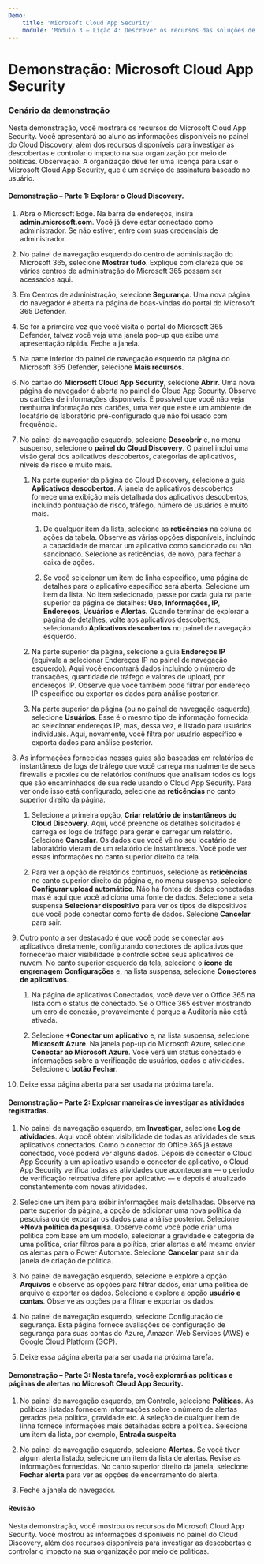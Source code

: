 ```yaml
---
Demo:
    title: 'Microsoft Cloud App Security'
    module: 'Módulo 3 – Lição 4: Descrever os recursos das soluções de segurança da Microsoft: Descrever a proteção contra ameaças com o Microsoft 365 Defender'
---
```



# Demonstração: Microsoft Cloud App Security

### Cenário da demonstração
Nesta demonstração, você mostrará os recursos do Microsoft Cloud App Security.  Você apresentará ao aluno as informações disponíveis no painel do Cloud Discovery, além dos recursos disponíveis para investigar as descobertas e controlar o impacto na sua organização por meio de políticas.  Observação:  A organização deve ter uma licença para usar o Microsoft Cloud App Security, que é um serviço de assinatura baseado no usuário.  

#### Demonstração – Parte 1: Explorar o Cloud Discovery.

1. Abra o Microsoft Edge. Na barra de endereços, insira **admin.microsoft.com**.  Você já deve estar conectado como administrador.  Se não estiver, entre com suas credenciais de administrador.

1. No painel de navegação esquerdo do centro de administração do Microsoft 365, selecione **Mostrar tudo**.  Explique com clareza que os vários centros de administração do Microsoft 365 possam ser acessados aqui.

1. Em Centros de administração, selecione **Segurança**.  Uma nova página do navegador é aberta na página de boas-vindas do portal do Microsoft 365 Defender.  

1. Se for a primeira vez que você visita o portal do Microsoft 365 Defender, talvez você veja uma janela pop-up que exibe uma apresentação rápida.  Feche a janela.

1. Na parte inferior do painel de navegação esquerdo da página do Microsoft 365 Defender, selecione **Mais recursos**.

1. No cartão do **Microsoft Cloud App Security**, selecione **Abrir**.  Uma nova página do navegador é aberta no painel do Cloud App Security.  Observe os cartões de informações disponíveis.  É possível que você não veja nenhuma informação nos cartões, uma vez que este é um ambiente de locatário de laboratório pré-configurado que não foi usado com frequência.  

1. No painel de navegação esquerdo, selecione **Descobrir** e, no menu suspenso, selecione o **painel do Cloud Discovery**.  O painel inclui uma visão geral dos aplicativos descobertos, categorias de aplicativos, níveis de risco e muito mais.  

    1. Na parte superior da página do Cloud Discovery, selecione a guia **Aplicativos descobertos**.  A janela de aplicativos descobertos fornece uma exibição mais detalhada dos aplicativos descobertos, incluindo pontuação de risco, tráfego, número de usuários e muito mais.

        1. De qualquer item da lista, selecione as **reticências** na coluna de ações da tabela.  Observe as várias opções disponíveis, incluindo a capacidade de marcar um aplicativo como sancionado ou não sancionado.  Selecione as reticências, de novo, para fechar a caixa de ações.

        1. Se você selecionar um item de linha específico, uma página de detalhes para o aplicativo específico será aberta.  Selecione um item da lista.  No item selecionado, passe por cada guia na parte superior da página de detalhes:  **Uso**, **Informações, IP**, **Endereços**, **Usuários** e **Alertas**. Quando terminar de explorar a página de detalhes, volte aos aplicativos descobertos, selecionando **Aplicativos descobertos** no painel de navegação esquerdo.

    1. Na parte superior da página, selecione a guia **Endereços IP** (equivale a selecionar Endereços IP no painel de navegação esquerdo).  Aqui você encontrará dados incluindo o número de transações, quantidade de tráfego e valores de upload, por endereços IP.  Observe que você também pode filtrar por endereço IP específico ou exportar os dados para análise posterior.

    1. Na parte superior da página (ou no painel de navegação esquerdo), selecione **Usuários**.  Esse é o mesmo tipo de informação fornecida ao selecionar endereços IP, mas, dessa vez, é listado para usuários individuais.  Aqui, novamente, você filtra por usuário específico e exporta dados para análise posterior.

1. As informações fornecidas nessas guias são baseadas em relatórios de instantâneos de logs de tráfego que você carrega manualmente de seus firewalls e proxies ou de relatórios contínuos que analisam todos os logs que são encaminhados de sua rede usando o Cloud App Security.  Para ver onde isso está configurado, selecione as **reticências** no canto superior direito da página.

    1. Selecione a primeira opção, **Criar relatório de instantâneos do Cloud Discovery**. Aqui, você preenche os detalhes solicitados e carrega os logs de tráfego para gerar e carregar um relatório.  Selecione **Cancelar**.  Os dados que você vê no seu locatário de laboratório vieram de um relatório de instantâneos. Você pode ver essas informações no canto superior direito da tela.

    1. Para ver a opção de relatórios contínuos, selecione as **reticências** no canto superior direito da página e, no menu suspenso, selecione **Configurar upload automático**.  Não há fontes de dados conectadas, mas é aqui que você adiciona uma fonte de dados. Selecione a seta suspensa **Selecionar dispositivo** para ver os tipos de dispositivos que você pode conectar como fonte de dados.  Selecione **Cancelar** para sair.

1. Outro ponto a ser destacado é que você pode se conectar aos aplicativos diretamente, configurando conectores de aplicativos que fornecerão maior visibilidade e controle sobre seus aplicativos de nuvem. No canto superior esquerdo da tela, selecione o **ícone de engrenagem Configurações** e, na lista suspensa, selecione **Conectores de aplicativos**.  

    1. Na página de aplicativos Conectados, você deve ver o Office 365 na lista com o status de conectado.  Se o Office 365 estiver mostrando um erro de conexão, provavelmente é porque a Auditoria não está ativada.

    1. Selecione **+Conectar um aplicativo** e, na lista suspensa, selecione **Microsoft Azure**.  Na janela pop-up do Microsoft Azure, selecione **Conectar ao Microsoft Azure**.  Você verá um status conectado e informações sobre a verificação de usuários, dados e atividades.  Selecione o **botão Fechar**.

1. Deixe essa página aberta para ser usada na próxima tarefa.

#### Demonstração – Parte 2: Explorar maneiras de investigar as atividades registradas.

1. No painel de navegação esquerdo, em **Investigar**, selecione **Log de atividades**.  Aqui você obtém visibilidade de todas as atividades de seus aplicativos conectados.   Como o conector do Office 365 já estava conectado, você poderá ver alguns dados. Depois de conectar o Cloud App Security a um aplicativo usando o conector de aplicativo, o Cloud App Security verifica todas as atividades que aconteceram — o período de verificação retroativa difere por aplicativo — e depois é atualizado constantemente com novas atividades.  

1. Selecione um item para exibir informações mais detalhadas. Observe na parte superior da página, a opção de adicionar uma nova política da pesquisa ou de exportar os dados para análise posterior.  Selecione **+Nova política da pesquisa**.  Observe como você pode criar uma política com base em um modelo, selecionar a gravidade e categoria de uma política, criar filtros para a política, criar alertas e até mesmo enviar os alertas para o Power Automate.  Selecione **Cancelar** para sair da janela de criação de política.

1. No painel de navegação esquerdo, selecione e explore a opção **Arquivos** e observe as opções para filtrar dados, criar uma política de arquivo e exportar os dados.  Selecione e explore a opção **usuário e contas**.  Observe as opções para filtrar e exportar os dados.

1. No painel de navegação esquerdo, selecione Configuração de segurança. Esta página fornece avaliações de configuração de segurança para suas contas do Azure, Amazon Web Services (AWS) e Google Cloud Platform (GCP).

1. Deixe essa página aberta para ser usada na próxima tarefa.


#### Demonstração – Parte 3: Nesta tarefa, você explorará as políticas e páginas de alertas no Microsoft Cloud App Security.

1. No painel de navegação esquerdo, em Controle, selecione **Políticas**.  As políticas listadas fornecem informações sobre o número de alertas gerados pela política, gravidade etc. A seleção de qualquer item de linha fornece informações mais detalhadas sobre a política. Selecione um item da lista, por exemplo, **Entrada suspeita**  

1. No painel de navegação esquerdo, selecione **Alertas**.  Se você tiver algum alerta listado, selecione um item da lista de alertas. Revise as informações fornecidas.  No canto superior direito da janela, selecione **Fechar alerta** para ver as opções de encerramento do alerta.  

1. Feche a janela do navegador.

#### Revisão
Nesta demonstração, você mostrou os recursos do Microsoft Cloud App Security.  Você mostrou as informações disponíveis no painel do Cloud Discovery, além dos recursos disponíveis para investigar as descobertas e controlar o impacto na sua organização por meio de políticas.
